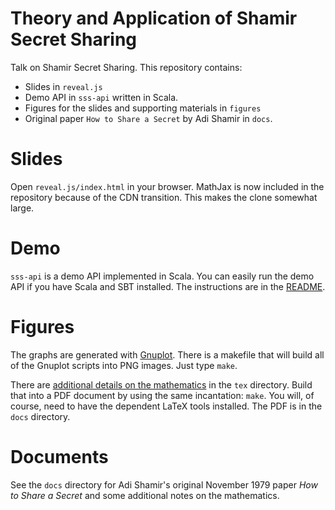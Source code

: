 # Theory and Application of Shamir Secret Sharing

Talk on Shamir Secret Sharing. This repository contains:

* Slides in `reveal.js`
* Demo API in `sss-api` written in Scala.
* Figures for the slides and supporting materials in `figures`
* Original paper `How to Share a Secret` by Adi Shamir in `docs`.


# Slides

Open `reveal.js/index.html` in your browser. MathJax is now included in the
repository because of the CDN transition. This makes the clone somewhat large.


# Demo

`sss-api` is a demo API implemented in Scala. You can easily run the demo API
if you have Scala and SBT installed. The instructions are in the
[README](sss-api).


# Figures

The graphs are generated with [Gnuplot](http://gnuplot.info). There is a
makefile that will build all of the Gnuplot scripts into PNG images. Just
type `make`.

There are [additional details on the mathematics](docs/notes.pdf) in the
`tex` directory.  Build that into a PDF document by using the same
incantation: `make`. You will, of course, need to have the dependent LaTeX
tools installed. The PDF is in the `docs` directory.

# Documents

See the `docs` directory for Adi Shamir's original November 1979 paper
*How to Share a Secret* and some additional notes on the mathematics.
